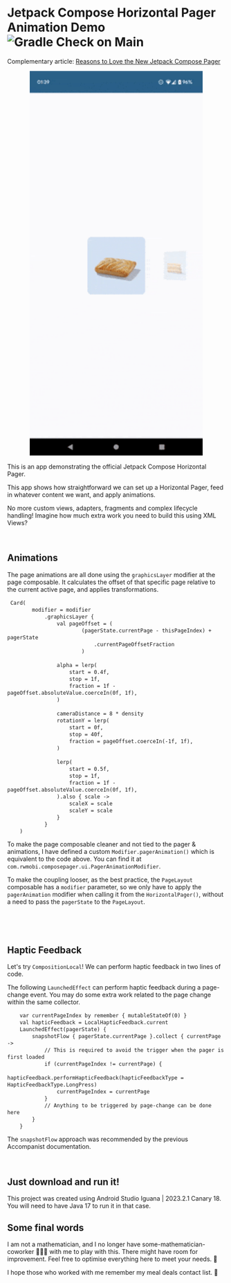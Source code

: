 # Jetpack Compose Horizontal Pager Animation Demo ![Gradle Check on Main](https://github.com/ryanw-mobile/compose-pager-demo/actions/workflows/main_build.yml/badge.svg)

Complementary article: [Reasons to Love the New Jetpack Compose Pager](https://medium.com/@callmeryan/reasons-to-love-the-new-jetpack-compose-pager-a53366fb6906)

<p align="center">
  <img src="greggs.gif" width="400" />
</p>

This is an app demonstrating the official Jetpack Compose Horizontal Pager.

This app shows how straightforward we can set up a Horizontal Pager, feed in whatever content we want, and apply animations.

No more custom views, adapters, fragments and complex lifecycle handling! Imagine how much extra work you need to build this using XML Views?

&nbsp;&nbsp;

## Animations

The page animations are all done using the `graphicsLayer` modifier at the page composable. It calculates the offset of that specific page relative to the current active page, and applies transformations.

```
 Card(
        modifier = modifier
            .graphicsLayer {
                val pageOffset = (
                        (pagerState.currentPage - thisPageIndex) + pagerState
                            .currentPageOffsetFraction
                        )

                alpha = lerp(
                    start = 0.4f,
                    stop = 1f,
                    fraction = 1f - pageOffset.absoluteValue.coerceIn(0f, 1f),
                )

                cameraDistance = 8 * density
                rotationY = lerp(
                    start = 0f,
                    stop = 40f,
                    fraction = pageOffset.coerceIn(-1f, 1f),
                )

                lerp(
                    start = 0.5f,
                    stop = 1f,
                    fraction = 1f - pageOffset.absoluteValue.coerceIn(0f, 1f),
                ).also { scale ->
                    scaleX = scale
                    scaleY = scale
                }
            }
    )
```

To make the page composable cleaner and not tied to the pager & animations, I have defined a custom `Modifier.pagerAnimation()` which is equivalent to the code above. You can find it at `com.rwmobi.composepager.ui.PagerAnimationModifier`. 

To make the coupling looser, as the best practice, the `PageLayout` composable has a `modifier` parameter, so we only have to apply the `pagerAnimation` modifier when calling it from the `HorizontalPager()`, without a need to pass the `pagerState` to the `PageLayout`.

&nbsp;

&nbsp;&nbsp;

## Haptic Feedback

Let's try `CompositionLocal`! We can perform haptic feedback in two lines of code.

The following `LaunchedEffect` can perform haptic feedback during a page-change event. You may do some extra work related to the page change within the same collector. 


```
    var currentPageIndex by remember { mutableStateOf(0) }
    val hapticFeedback = LocalHapticFeedback.current
    LaunchedEffect(pagerState) {
        snapshotFlow { pagerState.currentPage }.collect { currentPage ->
            // This is required to avoid the trigger when the pager is first loaded
            if (currentPageIndex != currentPage) {
                hapticFeedback.performHapticFeedback(hapticFeedbackType = HapticFeedbackType.LongPress)
                currentPageIndex = currentPage
            }
            // Anything to be triggered by page-change can be done here
        }
    }

```

The `snapshotFlow` approach was recommended by the previous Accompanist documentation.

&nbsp;
&nbsp;


## Just download and run it!

This project was created using Android Studio Iguana | 2023.2.1 Canary 18. You will need to have Java 17 to run it in that case.


## Some final words

I am not a mathematician, and I no longer have some-mathematician-coworker 👨🏻‍🦲 with me to play with this. There might have room for improvement. Feel free to optimise everything here to meet your needs. 🙂

I hope those who worked with me remember my meal deals contact list. 🙂 

